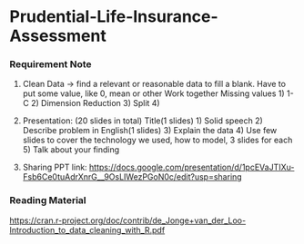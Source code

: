 # Prudential-Life-Insurance-Assessment
### Requirement Note
1. Clean Data -> find a relevant or reasonable data to fill a blank. Have to put some value, like 0, mean
or other
Work together
Missing values 1)
1-C 2)
Dimension Reduction 3)
Split 4)

2. Presentation: (20 slides in total)
Title(1 slides) 1)
Solid speech 2)
Describe problem in English(1 slides) 3)
Explain the data 4)
Use few slides to cover the technology we used, how to model, 3 slides for each 5)
Talk about your finding 

3. Sharing PPT link: https://docs.google.com/presentation/d/1pcEVaJTIXu-Fsb6Ce0tuAdrXnrG__9OsLIWezPGoN0c/edit?usp=sharing

### Reading Material
https://cran.r-project.org/doc/contrib/de_Jonge+van_der_Loo-Introduction_to_data_cleaning_with_R.pdf
